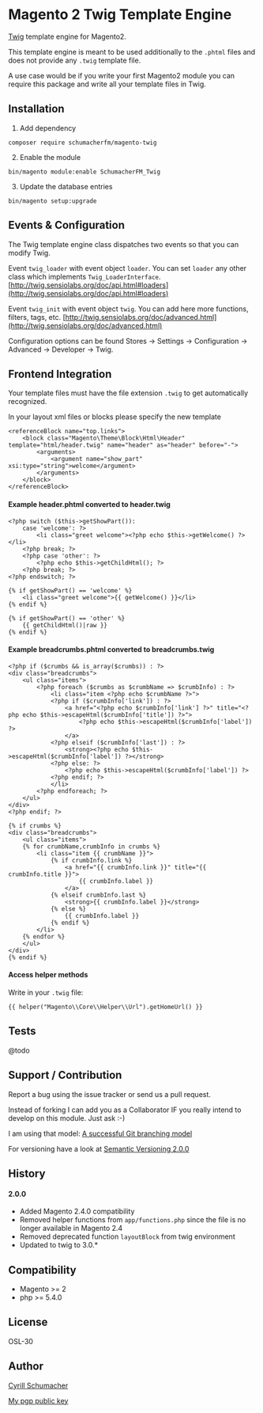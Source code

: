 Magento 2 Twig Template Engine
============

[Twig](http://twig.sensiolabs.org) template engine for Magento2.

This template engine is meant to be used additionally to the `.phtml` files and does not 
provide any `.twig` template file.

A use case would be if you write your first Magento2 module you can require this package
and write all your template files in Twig.


Installation
------------
1. Add dependency
```
composer require schumacherfm/magento-twig
```

2. Enable the module
```
bin/magento module:enable SchumacherFM_Twig
```

3. Update the database entries
```
bin/magento setup:upgrade
```

Events & Configuration
-------------

The Twig template engine class dispatches two events so that you can modify Twig.

Event `twig_loader` with event object `loader`. You can set `loader` any other class which implements
`Twig_LoaderInterface`. [http://twig.sensiolabs.org/doc/api.html#loaders](http://twig.sensiolabs.org/doc/api.html#loaders)

Event `twig_init` with event object `twig`. You can add here more functions, filters, tags, etc.
[http://twig.sensiolabs.org/doc/advanced.html](http://twig.sensiolabs.org/doc/advanced.html)

Configuration options can be found Stores -> Settings -> Configuration -> Advanced -> Developer -> Twig.

Frontend Integration
--------------------

Your template files must have the file extension `.twig` to get automatically recognized.

In your layout xml files or blocks please specify the new template

```
<referenceBlock name="top.links">
    <block class="Magento\Theme\Block\Html\Header" template="html/header.twig" name="header" as="header" before="-">
        <arguments>
            <argument name="show_part" xsi:type="string">welcome</argument>
        </arguments>
    </block>
</referenceBlock>
```

#### Example header.phtml converted to header.twig

```
<?php switch ($this->getShowPart()):
    case 'welcome': ?>
        <li class="greet welcome"><?php echo $this->getWelcome() ?></li>
    <?php break; ?>
    <?php case 'other': ?>
        <?php echo $this->getChildHtml(); ?>
    <?php break; ?>
<?php endswitch; ?>
```

```
{% if getShowPart() == 'welcome' %}
    <li class="greet welcome">{{ getWelcome() }}</li>
{% endif %}

{% if getShowPart() == 'other' %}
    {{ getChildHtml()|raw }}
{% endif %}
```

#### Example breadcrumbs.phtml converted to breadcrumbs.twig

```
<?php if ($crumbs && is_array($crumbs)) : ?>
<div class="breadcrumbs">
    <ul class="items">
        <?php foreach ($crumbs as $crumbName => $crumbInfo) : ?>
            <li class="item <?php echo $crumbName ?>">
            <?php if ($crumbInfo['link']) : ?>
                <a href="<?php echo $crumbInfo['link'] ?>" title="<?php echo $this->escapeHtml($crumbInfo['title']) ?>">
                    <?php echo $this->escapeHtml($crumbInfo['label']) ?>
                </a>
            <?php elseif ($crumbInfo['last']) : ?>
                <strong><?php echo $this->escapeHtml($crumbInfo['label']) ?></strong>
            <?php else: ?>
                <?php echo $this->escapeHtml($crumbInfo['label']) ?>
            <?php endif; ?>
            </li>
        <?php endforeach; ?>
    </ul>
</div>
<?php endif; ?>
```

```
{% if crumbs %}
<div class="breadcrumbs">
    <ul class="items">
    {% for crumbName,crumbInfo in crumbs %}
        <li class="item {{ crumbName }}">
            {% if crumbInfo.link %}
                <a href="{{ crumbInfo.link }}" title="{{ crumbInfo.title }}">
                    {{ crumbInfo.label }}
                </a>
            {% elseif crumbInfo.last %}
                <strong>{{ crumbInfo.label }}</strong>
            {% else %}
                {{ crumbInfo.label }}
            {% endif %}
        </li>
    {% endfor %}
    </ul>
</div>
{% endif %}
```

#### Access helper methods

Write in your `.twig` file:

```
{{ helper("Magento\\Core\\Helper\\Url").getHomeUrl() }}
```

Tests
-----

@todo

Support / Contribution
----------------------

Report a bug using the issue tracker or send us a pull request.

Instead of forking I can add you as a Collaborator IF you really intend to develop on this module. Just ask :-)

I am using that model: [A successful Git branching model](http://nvie.com/posts/a-successful-git-branching-model/)

For versioning have a look at [Semantic Versioning 2.0.0](http://semver.org/)

History
-------

#### 2.0.0

- Added Magento 2.4.0 compatibility
- Removed helper functions from `app/functions.php` since the file is no longer available in Magento 2.4
- Removed deprecated function `layoutBlock` from twig environment
- Updated to twig to 3.0.* 

Compatibility
-------------

- Magento >= 2
- php >= 5.4.0

License
-------

OSL-30

Author
------

[Cyrill Schumacher](http://cyrillschumacher.com)

[My pgp public key](http://www.schumacher.fm/cyrill.asc)
